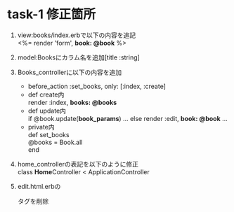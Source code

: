 # task-1 修正箇所  
  
1. view:books/index.erbで以下の内容を追記  
	<%= render 'form', **book: @book** %>  
  
2. model:Booksにカラム名を追加[title :string]  
  
3. Books_controllerに以下の内容を追加  
	- before_action :set_books, only: [:index, :create]  
	- def create内  
		render :index, **books: @books**  
	- def update内  
		if @book.update(**book_params**)
		…
		else
		render :edit, **book: @book**
		…
	- private内  
		def set_books  
    		@books = Book.all  
   		end  
  
4. home_controllerの表記を以下のように修正  
	class **Home**Controller < ApplicationController  
  
5. edit.html.erbの<form></form>タグを削除